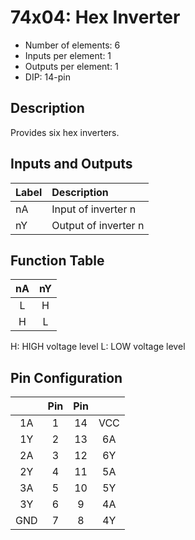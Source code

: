 # 74x04: Hex Inverter

* Number of elements: 6
* Inputs per element: 1
* Outputs per element: 1
* DIP: 14-pin

## Description

Provides six hex inverters.

## Inputs and Outputs

| Label | Description            |
|:----- |:-----------------------|
| nA    | Input of inverter n    |
| nY    | Output of inverter n   |

## Function Table

| nA  | nY  |
|:---:|:---:|
| L   | H   |
| H   | L   |

H: HIGH voltage level
L: LOW voltage level

## Pin Configuration

|     | Pin | Pin |     |
|:---:|:---:|:---:|:---:|
| 1A  |   1 |  14 | VCC |
| 1Y  |   2 |  13 | 6A  |
| 2A  |   3 |  12 | 6Y  |
| 2Y  |   4 |  11 | 5A  |
| 3A  |   5 |  10 | 5Y  |
| 3Y  |   6 |   9 | 4A  |
| GND |   7 |   8 | 4Y  |
